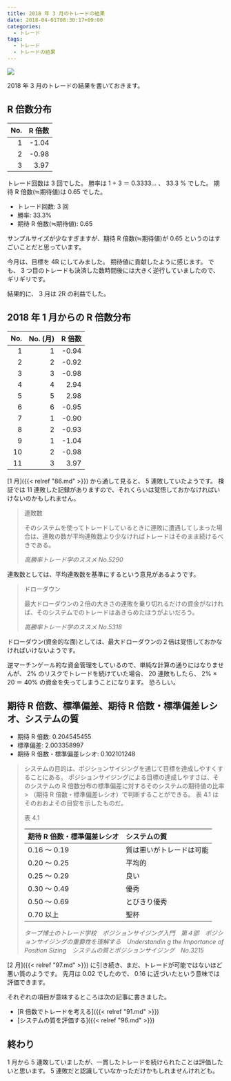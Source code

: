 ```yaml
---
title: 2018 年 3 月のトレードの結果
date: 2018-04-01T08:30:17+09:00
categories:
  - トレード
tags:
  - トレード
  - トレードの結果
---
```


![](/img/121-01.png)

2018 年 3 月のトレードの結果を書いておきます。

<!--more-->

## R 倍数分布

| No.  | R 倍数 |
| ---: | -----: |
|    1 |  -1.04 |
|    2 |  -0.98 |
|    3 |   3.97 |

トレード回数は 3 回でした。
勝率は 1 ÷ 3 ＝ 0.3333... 、 33.3 % でした。
期待 R 倍数(≒期待値)は 0.65 でした。

* トレード回数: 3 回
* 勝率: 33.3%
* 期待 R 倍数(≒期待値): 0.65

サンプルサイズが少なすぎますが、期待 R 倍数(≒期待値)が 0.65 というのはすごいことだと思っています。

今月は、目標を 4R にしてみました。
期待値に貢献したように感じます。
でも、 3 つ目のトレードも決済した数時間後には大きく逆行していましたので、ギリギリです。

結果的に、 3 月は 2R の利益でした。

## 2018 年 1 月からの R 倍数分布

| No.  | No. (月) | R 倍数 |
| ---: | -------: | -----: |
|    1 |        1 |  -0.94 |
|    2 |        2 |  -0.92 |
|    3 |        3 |  -0.98 |
|    4 |        4 |   2.94 |
|    5 |        5 |   2.98 |
|    6 |        6 |  -0.95 |
|    7 |        1 |  -0.90 |
|    8 |        2 |  -0.93 |
|    9 |        1 |  -1.04 |
|   10 |        2 |  -0.98 |
|   11 |        3 |   3.97 |

[1 月]({{< relref "86.md" >}}) から通して見ると、 5 連敗していたようです。
検証では 11 連敗した記録がありますので、それくらいは覚悟しておかなければいけないのかもしれません。

> 連敗数
>
> そのシステムを使ってトレードしているときに連敗に遭遇してしまった場合は、連敗の数が平均連敗数より少なければトレードはそのまま続けるべきである。
>
> <cite>高勝率トレード学のススメ No.5290</cite>

連敗数としては、平均連敗数を基準にするという意見があるようです。

> ドローダウン
>
> 最大ドローダウンの２倍の大きさの連敗を乗り切れるだけの資金がなければ、そのシステムでのトレードはあきらめたほうがよいだろう。
>
> <cite>高勝率トレード学のススメ No.5318</cite>

ドローダウン(資金的な面)としては、最大ドローダウンの２倍は覚悟しておかなければいけないようです。

逆マーチンゲール的な資金管理をしているので、単純な計算の通りにはなりませんが、 2% のリスクでトレードを続けていた場合、 20 連敗もしたら、 2% × 20 ＝ 40% の資金を失ってしまうことになります。
恐ろしい。

## 期待 R 倍数、標準偏差、期待 R 倍数・標準偏差レシオ、システムの質

* 期待 R 倍数: 0.204545455
* 標準偏差: 2.003358997
* 期待 R 倍数・標準偏差レシオ: 0.102101248

> システムの目的は、ポジションサイジングを通じて目標を達成しやすくすることにある。
> ポジションサイジングによる目標の達成しやすさは、そのシステムの R 倍数分布の標準偏差に対するそのシステムの期待値の比率>
（期待 R 倍数・標準偏差レシオ）で判断することができる。
> 表 4.1 はそのおおよその目安を示したものだ。
>
> 表 4.1
>
> | 期待 R 倍数・標準偏差レシオ |       システムの質       |
> | :-------------------------- | :----------------------- |
> | 0.16 ～ 0.19                | 質は悪いがトレードは可能 |
> | 0.20 ～ 0.25                | 平均的                   |
> | 0.25 ～ 0.29                | 良い                     |
> | 0.30 ～ 0.49                | 優秀                     |
> | 0.50 ～ 0.69                | とびきり優秀             |
> | 0.70 以上                   | 聖杯                     |
>
> <cite>タープ博士のトレード学校　ポジションサイジング入門　第４部　ポジションサイジングの重要性を理解する　Understandin
g the Importance of Position Sizing　システムの質とポジションサイジング　No.3215</cite>

[2 月]({{< relref "97.md" >}}) に引き続き、まだ、トレードが可能ではないほど悪い質のようです。
先月は 0.02 でしたので、 0.16 に近づいたという意味では評価できます。

それぞれの項目が意味するところは次の記事に書きました。

* [R 倍数でトレードを考える]({{< relref "91.md" >}})
* [システムの質を評価する]({{< relref "96.md" >}})

## 終わり

1 月から 5 連敗していましたが、一貫したトレードを続けられたことは評価したいと思います。
5 連敗だと認識していなかっただけかもしれませんけれども。
